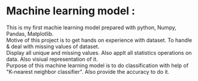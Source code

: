 # Machine learning model :

This is my first machie learning model prepared with python, Numpy, Pandas, Matplotlib.
<br>
Motive of this project is to get hands on experience with dataset. To handle & deal with missing values of dataset.
<br>
Display all unique and missing values. Also applt all statistics operations on data. Also visiual representation of it.
<br>
Purpose of this machine learning model is to do classification with help of "K-nearest neighbor classifier". Also provide the accuracy to do it.